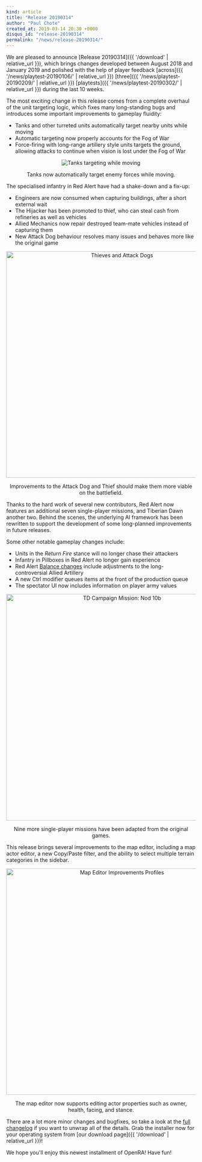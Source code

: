 ```yaml
---
kind: article
title: "Release 20190314"
author: "Paul Chote"
created_at: 2019-03-14 20:30 +0000
disqus_id: "release-20190314"
permalink: "/news/release-20190314/"
---
```


We are pleased to announce [Release 20190314]({{ '/download' | relative_url }}), which brings changes developed between August 2018 and January 2019 and polished with the help of player feedback [across]({{ '/news/playtest-20190106/' | relative_url }}) [three]({{ '/news/playtest-20190209/' | relative_url }}) [playtests]({{ '/news/playtest-20190302/' | relative_url }}) during the last 10 weeks.

The most exciting change in this release comes from a complete overhaul of the unit targeting logic, which fixes many long-standing bugs and introduces some important improvements to gameplay fluidity:

* Tanks and other turreted units automatically target nearby units while moving
* Automatic targeting now properly accounts for the Fog of War
* Force-firing with long-range artillery style units targets the ground, allowing attacks to continue when vision is lost under the Fog of War

<div style="text-align:center" markdown="1">
<img src="{{ '/images/news/20190209-opportunityfire.gif' | relative_url }}" alt="Tanks targeting while moving">

Tanks now automatically target enemy forces while moving.
</div>


The specialised infantry in Red Alert have had a shake-down and a fix-up:

 * Engineers are now consumed when capturing buildings, after a short external wait
 * The Hijacker has been promoted to thief, who can steal cash from refineries as well as vehicles
 * Allied Mechanics now repair destroyed team-mate vehicles instead of capturing them
 * New Attack Dog behaviour resolves many issues and behaves more like the original game

<div style="text-align:center" markdown="1">
<img src="{{ '/images/news/20190106-dog-attack.gif' | relative_url }}" width="600" alt="Thieves and Attack Dogs">

Improvements to the Attack Dog and Thief should make them more viable on the battlefield.
</div>

Thanks to the hard work of several new contributors, Red Alert now features an additional seven single-player missions, and Tiberian Dawn another two. Behind the scenes, the underlying AI framework has been rewritten to support the development of some long-planned improvements in future releases.

Some other notable gameplay changes include:

 * Units in the *Return Fire* stance will no longer chase their attackers
 * Infantry in Pillboxes in Red Alert no longer gain experience
 * Red Alert [Balance changes](https://github.com/OpenRA/OpenRA/wiki/Changelog/80d63d9768e3b8a3fc2ce742fa8cd0184cab587c#ra-balance-changes) include adjustments to the long-controversial Allied Artillery
 * A new Ctrl modifier queues items at the front of the production queue
 * The spectator UI now includes information on player army values

<div style="text-align:center" markdown="1">
<img src="{{ '/images/news/20190106-missions-2x.png' | relative_url }}" width="600" alt="TD Campaign Mission: Nod 10b">

Nine more single-player missions have been adapted from the original games.
</div>

This release brings several improvements to the map editor, including a map actor editor, a new Copy/Paste filter, and the ability to select multiple terrain categories in the sidebar.

<div style="text-align:center" markdown="1">
<img src="{{ '/images/news/20190106-editor-2x.png' | relative_url }}" width="600" alt="Map Editor Improvements Profiles">

The map editor now supports editing actor properties such as owner, health, facing, and stance.
</div>

There are a lot more minor changes and bugfixes, so take a look at the [full changelog](https://github.com/OpenRA/OpenRA/wiki/Changelog/80d63d9768e3b8a3fc2ce742fa8cd0184cab587c) if you want to unwrap all of the details. Grab the installer now for your operating system from [our download page]({{ '/download' | relative_url }})!

We hope you'll enjoy this newest installment of OpenRA! Have fun!
